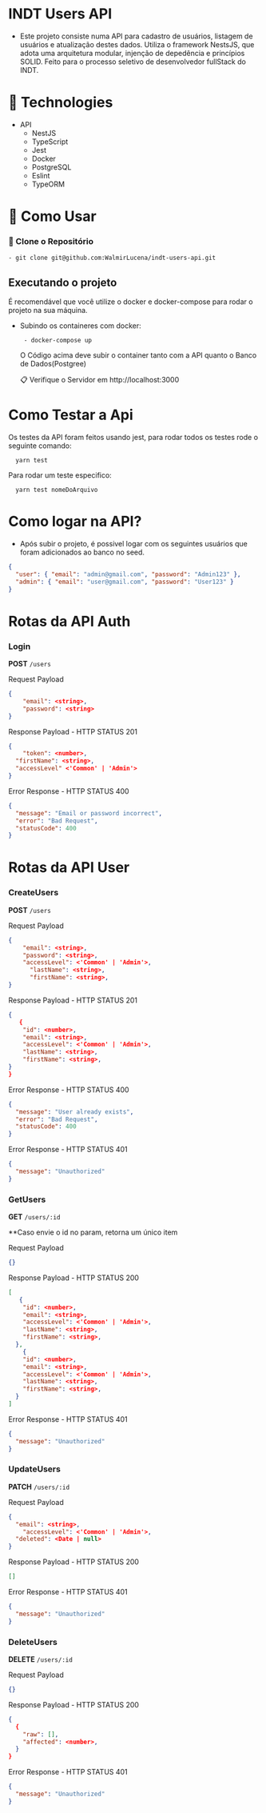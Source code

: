 # INDT Users API

- Este projeto consiste numa API para cadastro de usuários, listagem de usuários e atualização destes dados. Utiliza o framework NestsJS, que adota uma arquitetura modular, injenção de depedência e princípios SOLID. Feito para o processo seletivo de desenvolvedor fullStack do INDT.

# 🧰 Technologies

- API
  - NestJS
  - TypeScript
  - Jest
  - Docker
  - PostgreSQL
  - Eslint
  - TypeORM

# 🚀 Como Usar

### 💾 Clone o Repositório

```
- git clone git@github.com:WalmirLucena/indt-users-api.git
```

## Executando o projeto

É recomendável que você utilize o docker e docker-compose para rodar o projeto na sua máquina.

- Subindo os containeres com docker:

  ```
   - docker-compose up
  ```

  O Código acima deve subir o container tanto com a API quanto o Banco de Dados(Postgree)

  📋 Verifique o Servidor em http://localhost:3000

# Como Testar a Api

Os testes da API foram feitos usando jest, para rodar todos os testes rode o seguinte comando:

```
  yarn test
```

Para rodar um teste especifico:

```
  yarn test nomeDoArquivo
```

# Como logar na API?

- Após subir o projeto, é possivel logar com os seguintes usuários que foram adicionados ao banco no seed.

```json
{
  "user": { "email": "admin@gmail.com", "password": "Admin123" },
  "admin": { "email": "user@gmail.com", "password": "User123" }
}
```

# Rotas da API Auth

### Login

**POST** `/users`

Request Payload

```json
{
    "email": <string>,
    "password": <string>
}
```

Response Payload - HTTP STATUS 201

```json
{
	"token": <number>,
  "firstName": <string>,
  "accessLevel" <'Common' | 'Admin'>
}
```

Error Response - HTTP STATUS 400

```json
{
  "message": "Email or password incorrect",
  "error": "Bad Request",
  "statusCode": 400
}
```

# Rotas da API User

### CreateUsers

**POST** `/users`

Request Payload

```json
{
    "email": <string>,
    "password": <string>,
    "accessLevel": <'Common' | 'Admin'>,
	  "lastName": <string>,
	  "firstName": <string>,
}
```

Response Payload - HTTP STATUS 201

```json
{
   {
	"id": <number>,
	"email": <string>,
	"accessLevel": <'Common' | 'Admin'>,
	"lastName": <string>,
	"firstName": <string>,
}
}
```

Error Response - HTTP STATUS 400

```json
{
  "message": "User already exists",
  "error": "Bad Request",
  "statusCode": 400
}
```

Error Response - HTTP STATUS 401

```json
{
  "message": "Unauthorized"
}
```

### GetUsers

**GET** `/users/:id`

\*\*Caso envie o id no param, retorna um único item

Request Payload

```json
{}
```

Response Payload - HTTP STATUS 200

```json
[
   {
	"id": <number>,
	"email": <string>,
	"accessLevel": <'Common' | 'Admin'>,
	"lastName": <string>,
	"firstName": <string>,
  },
    {
	"id": <number>,
	"email": <string>,
	"accessLevel": <'Common' | 'Admin'>,
	"lastName": <string>,
	"firstName": <string>,
  }
]
```

Error Response - HTTP STATUS 401

```json
{
  "message": "Unauthorized"
}
```

### UpdateUsers

**PATCH** `/users/:id`

Request Payload

```json
{
  "email": <string>,
	"accessLevel": <'Common' | 'Admin'>,
  "deleted": <Date | null>
}
```

Response Payload - HTTP STATUS 200

```json
[]
```

Error Response - HTTP STATUS 401

```json
{
  "message": "Unauthorized"
}
```

### DeleteUsers

**DELETE** `/users/:id`

Request Payload

```json
{}
```

Response Payload - HTTP STATUS 200

```json
{
  {
	"raw": [],
	"affected": <number>,
  }
}
```

Error Response - HTTP STATUS 401

```json
{
  "message": "Unauthorized"
}
```

